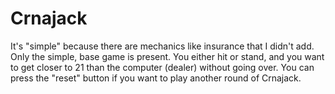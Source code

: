 # Crnajack

It's "simple" because there are mechanics like insurance that I didn't add. Only the simple, base game is present. You either hit or stand, and you want to get closer to 21 than the computer (dealer) without going over. You can press the "reset" button if you want to play another round of Crnajack.
